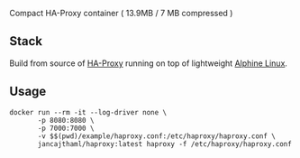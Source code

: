 Compact HA-Proxy container ( 13.9MB / 7 MB compressed )

## Stack

Build from source of [HA-Proxy](http://www.haproxy.org/download) running on top of lightweight [Alphine Linux](https://alpinelinux.org).

## Usage

```
docker run --rm -it --log-driver none \
       -p 8080:8080 \
       -p 7000:7000 \
       -v $$(pwd)/example/haproxy.conf:/etc/haproxy/haproxy.conf \
       jancajthaml/haproxy:latest haproxy -f /etc/haproxy/haproxy.conf
```
